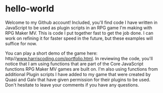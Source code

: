 # hello-world

Welcome to my Github account! Included, you'll find code I have written in JavaScript to be used as plugin scripts in an RPG game I'm making with RPG Maker MV. This is code I put together fast to get the job done. I can work on refining it for faster speed in the future, but these examples will suffice for now.

You can play a short demo of the game here: http//www.harriscoding.com/portfolio.html. In reviewing the code, you'll notice that I am using functions that are part of the Core JavaScript functions RPG Maker MV games are built on. I'm also using functions from additional Plugin scripts I have added to my game that were created by Quasi and Galv that have given permission for their plugins to be used. Don't hesitate to leave your comments if you have any questions.
